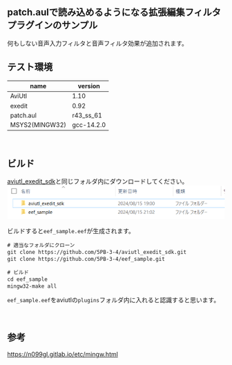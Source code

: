 ## patch.aulで読み込めるようになる拡張編集フィルタプラグインのサンプル
何もしない音声入力フィルタと音声フィルタ効果が追加されます。

## テスト環境
| name           | version    |
| ---            | ---        |
| AviUtl         | 1.10       |
| exedit         | 0.92       |
| patch.aul      | r43_ss_61  |
| MSYS2(MINGW32) | gcc-14.2.0 |

<br>

## ビルド
[aviutl_exedit_sdk](https://github.com/5PB-3-4/aviutl_exedit_sdk)と同じフォルダ内にダウンロードしてください。
![フォルダ](https://github.com/5PB-3-4/eef_sample/blob/image/folder_sample.PNG)

ビルドすると`eef_sample.eef`が生成されます。
```shell
# 適当なフォルダにクローン
git clone https://github.com/5PB-3-4/aviutl_exedit_sdk.git
git clone https://github.com/5PB-3-4/eef_sample.git
```
```shell
# ビルド
cd eef_sample
mingw32-make all
```
`eef_sample.eef`をaviutlの`plugins`フォルダ内に入れると認識すると思います。

<br>

## 参考
https://n099gl.gitlab.io/etc/mingw.html
